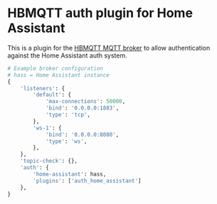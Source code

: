 # HBMQTT auth plugin for Home Assistant

This is a plugin for the [HBMQTT MQTT broker](https://github.com/beerfactory/hbmqtt) to allow authentication against the Home Assistant auth system.

```python
# Example broker configuration
# hass = Home Assistant instance
{
    'listeners': {
        'default': {
            'max-connections': 50000,
            'bind': '0.0.0.0:1883',
            'type': 'tcp',
        },
        'ws-1': {
            'bind': '0.0.0.0:8080',
            'type': 'ws',
        },
    },
    'topic-check': {},
    'auth': {
        'home-assistant': hass,
        'plugins': ['auth_home_assistant']
    },
}
```
